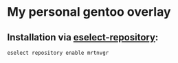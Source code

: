 # **My personal gentoo overlay**

## Installation via [eselect-repository](https://wiki.gentoo.org/wiki/Eselect/Repository):
```bash
eselect repository enable mrtnvgr
```
